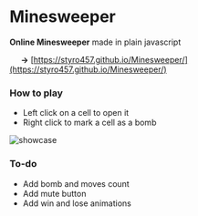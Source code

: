 # Minesweeper
**Online Minesweeper** made in plain javascript

&nbsp;&nbsp;&nbsp;&nbsp;&nbsp;**->** [https://styro457.github.io/Minesweeper/](https://styro457.github.io/Minesweeper/)

### How to play

- Left click on a cell to open it
- Right click to mark a cell as a bomb

![showcase](https://i.imgur.com/KaSjIUM.gif)

### To-do

- Add bomb and moves count
- Add mute button
- Add win and lose animations
